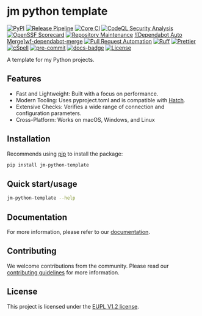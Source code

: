 # jm python template

[![PyPI][PyPI-badge]][PyPI]
[![Release Pipeline][wf-release-badge]][wf-release]
[![Core CI][wf-core-ci-badge]][wf-core-ci]
[![CodeQL Security Analysis][wf-code-ql-badge]][wf-code-ql]
[![OpenSSF Scorecard][wf-scorecard-badge]][wf-scorecard]
[![Repository Maintenance][wf-maintenance-badge]][wf-maintenance]
[![Dependabot Auto Merge]][wf-dependabot-merge-badge][wf-dependabot-merge]
[![Pull Request Automation][wf-pr-automation-badge]][wf-pr-automation]
[![Ruff][Ruff-badge]][Ruff]
[![Prettier][Prettier-badge]][Prettier]
[![cSpell][cSpell-badge]][cSpell]
[![pre-commit][pre-commit-badge]][pre-commit]
[![docs-badge][documentation-badge]][documentation]
[![License][License-badge]][EUPL V1.2 license]

A template for my Python projects.

## Features

- Fast and Lightweight: Built with a focus on performance.
- Modern Tooling: Uses pyproject.toml and is compatible with [Hatch].
- Extensive Checks: Verifies a wide range of connection and configuration parameters.
- Cross-Platform: Works on macOS, Windows, and Linux

## Installation

Recommends using [pip] to install the package:

```bash
pip install jm-python-template
```

## Quick start/usage

```bash
jm-python-template --help
```

## Documentation

For more information, please refer to our [documentation].

## Contributing

We welcome contributions from the community. Please read our [contributing guidelines]
for more information.

## License

This project is licensed under the [EUPL V1.2 license].

<!-- MARKDOWN LINKS & IMAGES -->
<!-- https://www.markdownguide.org/basic-syntax/#reference-style-links -->
<!-- Project -->

[EUPL V1.2 license]: https://github.com/jmuelbert/jm-python-template/blob/main/LICENSE
[license-badge]: https://img.shields.io/badge/License-EUPL%201.2-blue.svg

<!-- Workflows -->

[wf-core-ci]: https://github.com/jmuelbert/jm-python-template/actions/workflows/ci.yml
[wf-core-ci-badge]: https://github.com/jmuelbert/jm-python-template/actions/workflows/ci.yml/badge.svg
[wf-code-ql]: https://github.com/jmuelbert/jm-python-template/actions/workflows/codeql-analysis.yml
[wf-code-ql-badge]: https://github.com/jmuelbert/jm-python-template/actions/workflows/codeql-analysis.yml/badge.svg
[wf-coverage-badge]: https://img.shields.io/endpoint?url=https://raw.githubusercontent.com/jmuelbert/jm-python-template/main/.github/badges/coverage.json
[wf-docs-deploy]: https://github.com/jmuelbert/jm-python-template/actions/workflows/docs-deploy.yml
[wf-docs-deploy-badge]: https://github.com/jmuelbert/jm-python-template/actions/workflows/docs-deploy.yml/badge.svg
[wf-dependabot-merge]: https://github.com/jmuelbert/jm-python-template/actions/workflows/dependabot-merge.yml
[wf-dependabot-merge-badge]: https://github.com/jmuelbert/jm-python-template/actions/workflows/dependabot-merge.yml/badge.svg
[wf-maintenance]: https://github.com/jmuelbert/jm-python-template/actions/workflows/maintenance.yml
[wf-maintenance-badge]: https://github.com/jmuelbert/jm-python-template/actions/workflows/maintenance.yml/badge.svg
[wf-pr-automation]: https://github.com/jmuelbert/jm-python-template/actions/workflows/pr-automation.yml
[wf-pr-automation-badge]: https://github.com/jmuelbert/jm-python-template/actions/workflows/pr-automation.yml/badge.svg
[wf-release]: https://github.com/jmuelbert/jm-python-template/actions/workflows/release.yml
[wf-release-badge]: https://github.com/jmuelbert/jm-python-template/actions/workflows/release.yml/badge.svg
[wf-scorecard]: https://scorecard.dev/viewer/?uri=github.com/jmuelbert/jm-python-template
[wf-scorecard-badge]: https://api.scorecard.dev/projects/github.com/jmuelbert/jm-python-template/badge

<!-- Project Docs -->

[contributing guidelines]: https://jmuelbert.github.io/jm-python-template/community/contributing
[documentation]: https://jmuelbert.github.io/jm-python-template/
[documentation-badge]: https://img.shields.io/badge/Docs-github.io-blue

 <!--- External -->

[cSpell]: https://cspell.org/
[cSpell-badge]: https://img.shields.io/badge/cSpell-checked-blue?logo=cspell
[Hatch]: https://hatch.pypa.io/
[Hatch-badge]: https://img.shields.io/badge/Hatch-2.x-blue
[pip]: https://pip.pypa.io/en/stable/
[pre-commit]: https://pre-commit.com/
[pre-commit-badge]: https://img.shields.io/badge/pre--commit-enabled-brightgreen?logo=pre-commit
[Prettier]: https://prettier.io
[Prettier-badge]: https://img.shields.io/badge/prettier-3.x-brightgreen?logo=prettier
[PyPi]: https://pypi.org/project/jm-python-template
[PyPi-badge]: https://img.shields.io/pypi/v/jm-python-template
[Ruff]: https://github.com/astral-sh/ruff
[Ruff-badge]: https://img.shields.io/badge/ruff-enabled-brightgreen?logo=ruff
